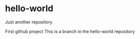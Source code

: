 # hello-world
Just another repository

First github project
This is a branch in the hello-world repository
